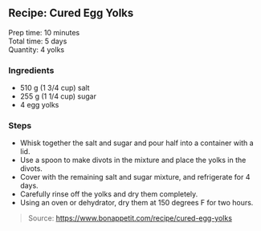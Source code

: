 ## Recipe: Cured Egg Yolks
Prep time: 10 minutes  
Total time: 5 days  
Quantity: 4 yolks  

### Ingredients
 - 510 g (1 3/4 cup) salt
 - 255 g (1 1/4 cup) sugar
 - 4 egg yolks

### Steps
 - Whisk together the salt and sugar and pour half into a container with a lid.
 - Use a spoon to make divots in the mixture and place the yolks in the divots.
 - Cover with the remaining salt and sugar mixture, and refrigerate for 4 days.
 - Carefully rinse off the yolks and dry them completely.
 - Using an oven or dehydrator, dry them at 150 degrees F for two hours.

> Source: https://www.bonappetit.com/recipe/cured-egg-yolks